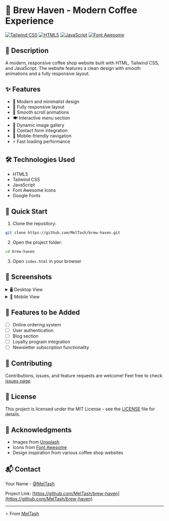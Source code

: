 # 🏰 Brew Haven - Modern Coffee Experience

[![Tailwind CSS](https://img.shields.io/badge/Tailwind_CSS-38B2AC?style=for-the-badge&logo=tailwind-css&logoColor=white)](https://tailwindcss.com/)
[![HTML5](https://img.shields.io/badge/HTML5-E34F26?style=for-the-badge&logo=html5&logoColor=white)](https://developer.mozilla.org/en-US/docs/Web/HTML)
[![JavaScript](https://img.shields.io/badge/JavaScript-F7DF1E?style=for-the-badge&logo=javascript&logoColor=black)](https://developer.mozilla.org/en-US/docs/Web/JavaScript)
[![Font Awesome](https://img.shields.io/badge/Font_Awesome-339AF0?style=for-the-badge&logo=fontawesome&logoColor=white)](https://fontawesome.com/)

## 📝 Description

A modern, responsive coffee shop website built with HTML, Tailwind CSS, and JavaScript. The website features a clean design with smooth animations and a fully responsive layout.

## ✨ Features

- 🎨 Modern and minimalist design
- 📱 Fully responsive layout
- 🚀 Smooth scroll animations
- 🍽️ Interactive menu section
- 📸 Dynamic image gallery
- 📝 Contact form integration
- 📱 Mobile-friendly navigation
- ⚡ Fast loading performance

## 🛠️ Technologies Used

- HTML5
- Tailwind CSS
- JavaScript
- Font Awesome Icons
- Google Fonts

## 🚀 Quick Start

1. Clone the repository:
```bash
git clone https://github.com/MelTash/brew-haven.git
```

2. Open the project folder:
```bash
cd brew-haven
```

3. Open `index.html` in your browser

## 📸 Screenshots

<details>
<summary>🖥️ Desktop View</summary>
[Add your desktop screenshot here]
</details>

<details>
<summary>📱 Mobile View</summary>
[Add your mobile screenshot here]
</details>

## 🌟 Features to be Added

- [ ] Online ordering system
- [ ] User authentication
- [ ] Blog section
- [ ] Loyalty program integration
- [ ] Newsletter subscription functionality

## 🤝 Contributing

Contributions, issues, and feature requests are welcome! Feel free to check [issues page](https://github.com/MelTash/brew-haven/issues).

## 📄 License

This project is licensed under the MIT License - see the [LICENSE](LICENSE) file for details.

## 👏 Acknowledgments

- Images from [Unsplash](https://unsplash.com)
- Icons from [Font Awesome](https://fontawesome.com)
- Design inspiration from various coffee shop websites

## 📬 Contact

Your Name - [@MelTash](https://twitter.com/MelTash)

Project Link: [https://github.com/MelTash/brew-haven](https://github.com/MelTash/brew-haven)

---
⭐️ From [MelTash](https://github.com/MelTash)
